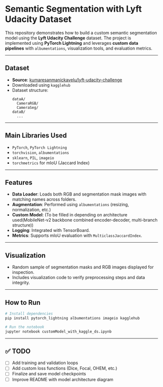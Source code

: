 
# Semantic Segmentation with Lyft Udacity Dataset

This repository demonstrates how to build a custom semantic segmentation model using the **Lyft Udacity Challenge** dataset. The project is implemented using **PyTorch Lightning** and leverages **custom data pipelines** with `albumentations`, visualization tools, and evaluation metrics.

---

##  Dataset

- **Source**: [kumaresanmanickavelu/lyft-udacity-challenge](https://www.kaggle.com/datasets/kumaresanmanickavelu/lyft-udacity-challenge)
- Downloaded using `kagglehub`
- Dataset structure:
  ```
  dataA/
    CameraRGB/
    CameraSeg/
  dataB/
    ...
  ```

---

## Main Libraries Used

- `PyTorch`, `PyTorch Lightning`
- `torchvision`, `albumentations`
- `sklearn`, `PIL`, `imageio`
- `torchmetrics` for mIoU (Jaccard Index)

---

##  Features

- **Data Loader**: Loads both RGB and segmentation mask images with matching names across folders.
- **Augmentation**: Performed using `albumentations` (resizing, normalization, etc.)
- **Custom Model**: (To be filled in depending on architecture used(MobileNet-v2 backbone combined encoder-decoder, multi-branch structure))
- **Logging**: Integrated with TensorBoard.
- **Metrics**: Supports mIoU evaluation with `MulticlassJaccardIndex`.

---

## Visualization

- Random sample of segmentation masks and RGB images displayed for inspection.
- Includes visualization code to verify preprocessing steps and data integrity.

---

## How to Run

```bash
# Install dependencies
pip install pytorch_lightning albumentations imageio kagglehub

# Run the notebook
jupyter notebook customModel_with_kaggle_ds.ipynb
```

---

## ✅ TODO

- [ ] Add training and validation loops
- [ ] Add custom loss functions (Dice, Focal, OHEM, etc.)
- [ ] Finalize and save model checkpoints
- [ ] Improve README with model architecture diagram
